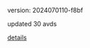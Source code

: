 version: 2024070110-f8bf

updated 30 avds

[details](https://github.com/0x74f917491bfa7ebfa379/ali_avd_db/blob/master/change_log/2024/07/01/10/f8bf.txt)